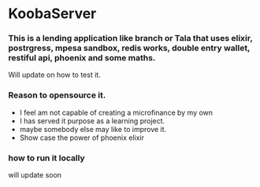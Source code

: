 # KoobaServer

### This is a lending application like branch or Tala that uses elixir, postrgress, mpesa sandbox, redis works, double entry wallet, restiful api, phoenix and some maths.

Will update on how to test it.

### Reason to opensource it.

- I feel am not capable of creating a microfinance by my own
- I has served it purpose as a learning project.
- maybe somebody else may like to improve it.
- Show case the power of phoenix elixir


### how to run it locally
will update soon




